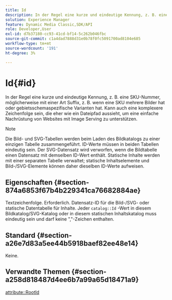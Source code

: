 ```yaml
---
title: Id
description: In der Regel eine kurze und eindeutige Kennung, z. B. eine SKU-Nummer, möglicherweise mit einer Art Suffix, z. B. wenn eine SKU mehrere Bilder hat oder gebietsschemaspezifische Varianten hat.
solution: Experience Manager
feature: Dynamic Media Classic,SDK/API
role: Developer,User
exl-id: d7b37180-cc93-41cd-bf14-5c262b046fbc
source-git-commit: c1a4dad7888d31e0b78f0fc5091700ad8104e685
workflow-type: tm+mt
source-wordcount: '191'
ht-degree: 3%

---
```


# Id{#id}

In der Regel eine kurze und eindeutige Kennung, z. B. eine SKU-Nummer, möglicherweise mit einer Art Suffix, z. B. wenn eine SKU mehrere Bilder hat oder gebietsschemaspezifische Varianten hat. Kann auch eine komplexere Zeichenfolge sein, die eher wie ein Dateipfad aussieht, um eine einfache Nachrüstung von Websites mit Image Serving zu unterstützen.

>[!NOTE]
>
>Die Bild- und SVG-Tabellen werden beim Laden des Bildkatalogs zu einer einzigen Tabelle zusammengeführt. ID-Werte müssen in beiden Tabellen eindeutig sein. Der SVG-Datensatz wird verworfen, wenn die Bildtabelle einen Datensatz mit demselben ID-Wert enthält. Statische Inhalte werden mit einer separaten Tabelle verwaltet; statische Inhaltselemente und Bild-/SVG-Elemente können daher dieselben ID-Werte aufweisen.

## Eigenschaften {#section-874a6853f67b4b229341ca76682884ae}

Textzeichenfolge. Erforderlich. Datensatz-ID für die Bild-/SVG- oder statische Datentabelle für Inhalte. Jeder `catalog::Id` -Wert in diesem Bildkatalog/SVG-Katalog oder in diesem statischen Inhaltskatalog muss eindeutig sein und darf keine &quot;,&quot;-Zeichen enthalten.

## Standard {#section-a26e7d83a5ee44b5918baef82ee48e14}

Keine.

## Verwandte Themen {#section-a258d818487d4ee6b7a99a65d18471a9}

[attribute::RootId](../../../../../../is-api/image-catalog/image-serving-api-ref/c-image-catalog-reference/c-attributes-reference/r-rootid.md#reference-13653312925e4a08b90f99961d53f546)
